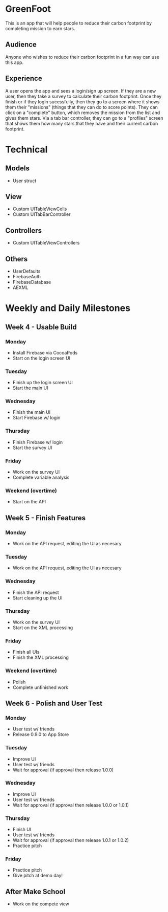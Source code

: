 # GreenFoot
This is an app that will help people to reduce their carbon footprint by completing mission to earn stars.

## Audience
Anyone who wishes to reduce their carbon footprint in a fun way can use this app.

## Experience
A user opens the app and sees a login/sign up screen. If they are a new user, then they take a survey to calculate their carbon footprint. Once they finish or if they login sucessfully, then they go to a screen where it shows them their "missions" (things that they can do to score points). They can click on a "complete" button, which removes the mission from the list and gives them stars. Via a tab bar controller, they can go to a "profiles" screen that shows them how many stars that they have and their current carbon footprint.

# Technical

## Models
- User struct

## View
- Custom UITableViewCells
- Custom UITabBarController

## Controllers
- Custom UITableViewControllers

## Others
- UserDefaults
- FirebaseAuth
- FirebaseDatabase
- AEXML

# Weekly and Daily Milestones

## Week 4 - Usable Build

### Monday
- Install Firebase via CocoaPods
- Start on the login screen UI

### Tuesday
- Finish up the login screen UI
- Start the main UI

### Wednesday
- Finish the main UI
- Start Firebase w/ login

### Thursday
- Finish Firebase w/ login
- Start the survey UI

### Friday
- Work on the survey UI
- Complete variable analysis

### Weekend (overtime)
- Start on the API

## Week 5 - Finish Features

### Monday
- Work on the API request, editing the UI as necesary

### Tuesday
- Work on the API request, editing the UI as necesary

### Wednesday
- Finish the API request
- Start cleaning up the UI

### Thursday
- Work on the survey UI
- Start on the XML processing

### Friday
- Finish all UIs
- Finish the XML processing

### Weekend (overtime)
- Polish
- Complete unfinished work

## Week 6 - Polish and User Test

### Monday
- User test w/ friends
- Release 0.9.0 to App Store

### Tuesday
- Improve UI
- User test w/ friends
- Wait for approval (if approval then release 1.0.0)

### Wednesday
- Improve UI
- User test w/ friends
- Wait for approval (if approval then release 1.0.0 or 1.0.1)

### Thursday
- Finish UI
- User test w/ friends
- Wait for approval (if approval then release 1.0.1 or 1.0.2)
- Practice pitch

### Friday
- Practice pitch
- Give pitch at demo day!

## After Make School
- Work on the compete view
